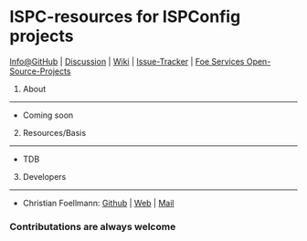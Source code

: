# ISPC-resources for ISPConfig projects

[Info@GitHub](https://github.com/foe-services/ispc-resources) | 
[Discussion](#) |
[Wiki](https://github.com/foe-services/ispc-resources/wiki) | 
[Issue-Tracker](https://github.com/foe-services/ispc-resources/issues) | 
[Foe Services Open-Source-Projects](http://open-source.foe-services.de/)

1. About
--------
- Coming soon

2. Resources/Basis
------------------
- TDB

3. Developers
-------------
-   Christian Foellmann: [Github](https://github.com/cfoellmann) | [Web](http://www.foe-services.de) | [Mail](mailto:foellmann@foe-services.de)

### Contributations are always welcome